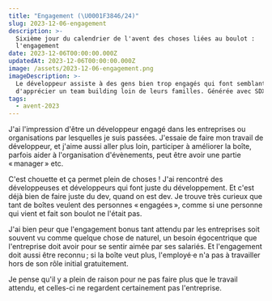 ```yaml
---
title: "Engagement (\U0001F3846/24)"
slug: 2023-12-06-engagement
description: >-
  Sixième jour du calendrier de l'avent des choses liées au boulot :
  l'engagement
date: 2023-12-06T00:00:00.000Z
updatedAt: 2023-12-06T00:00:00.000Z
image: /assets/2023-12-06-engagement.png
imageDescription: >-
  Le développeur assiste à des gens bien trop engagés qui font semblant
  d'apprécier un team building loin de leurs familles. Générée avec SDXL 1.0.
tags:
  - avent-2023
---
```


J'ai l'impression d'être un développeur engagé dans les entreprises ou organisations par lesquelles je suis passées. J'essaie de faire mon travail de développeur, et j'aime aussi aller plus loin, participer à améliorer la boîte, parfois aider à l'organisation d'évènements, peut être avoir une partie « manager » etc.

C'est chouette et ça permet plein de choses ! J'ai rencontré des développeuses et développeurs qui font juste du développement. Et c'est déjà bien de faire juste du dev, quand on est dev. Je trouve très curieux que tant de boîtes veulent des personnes « engagées », comme si une personne qui vient et fait son boulot ne l'était pas.

J'ai bien peur que l'engagement bonus tant attendu par les entreprises soit souvent vu comme quelque chose de naturel, un besoin égocentrique que l'entreprise doit avoir pour se sentir aimée par ses salariés. Et l'engagement doit aussi être reconnu ; si la boîte veut plus, l'employé·e n'a pas à travailler hors de son rôle initial gratuitement.

Je pense qu'il y a plein de raison pour ne pas faire plus que le travail attendu, et celles-ci ne regardent certainement pas l'entreprise.
